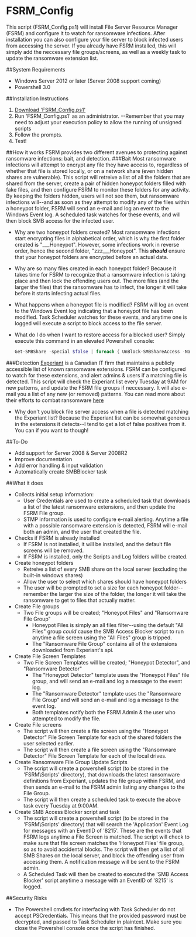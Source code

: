 # FSRM_Config

This script (FSRM_Config.ps1) will install File Server Resource Manager (FSRM) and configure it to watch for ransomware infections. After installation you can also configure your file server to block infected users from accessing the server. 
If you already have FSRM installed, this will simply add the neccessary file groups/screens, as well as a weekly task to update the ransomware extension list. 

##System Requirements
* Windows Server 2012 or later (Server 2008 support coming)
* Powershell 3.0 

##Installation Instructions
1. [Download 'FSRM_Config.ps1'](https://github.com/areynolds77/FSRM_Config/blob/master/FSRM_Config.ps1)  
2. Run 'FSRM_Config.ps1' as an administrator.
    --Remember that you may need to adjust your execution policy to allow the running of unsigned scripts
3. Follow the prompts.
4. Test!

##How it works
FSRM provides two different avenues to protecting against ransomware infections: bait, and detection. 
###Bait
Most ransomware infections will attempt to encrypt any file they have access to, regardless of whether that file is stored locally, or on a network share (even hidden shares are vulnerable).
This script will retreive a list of all the folders that are shared from the server, create a pair of hidden honeypot folders filled with fake files, and then configure FSRM to monitor these folders for any activity. 
By keeping the folders hidden, users will not see them, but ransomware infections will--and as soon as they attempt to modify any of the files within a honeypot folder, FSRM will send an e-mail and log an event to the Windows Event log. 
A scheduled task watches for these events, and will then block SMB access for the infected user.

* Why are two honeypot folders created? 
    Most ransomware infections start encrypting files in alphabetical order, which is why the first folder created is "___Honeypot". However, some infections work in reverse order, hence the second folder, "zzz___Honeypot". 
    This ***should*** ensure that your honeypot folders are encrypted before an actual data.
* Why are so many files created in each honeypot folder? 
    Because it takes time for FSRM to recognize that a ransomware infection is taking place and then lock the offending users out. The more files (and the larger the files) that the ransomware has to infect, the longer it will take before it starts infecting actual files.
* What happens when a honeypot file is modified? 
    FSRM will log an event to the Windows Event log indicating that a honeypot file has been modified. Task Scheduler watches for these events, and anytime one is logged will execute a script to block access to the file server.
* What do I do when I want to restore access for a blocked user? 
    Simply execute this command in an elevated Powershell console: 
    
    ```powershell
    Get-SMBShare -special $false | foreach { UnBlock-SMBShareAccess -Name $_.Name -AccountName $ACCOUNTNAME -force}
    ```

###Detection
[Experiant](http://experiant.ca/) is a Canadian IT firm that maintains a publicly accessible list of known ransomware extensions. FSRM can be configured to watch for these extensions, and alert admins & users if a matching file is detected. 
This script will check the Experiant list every Tuesday at 9AM for new patterns, and update the FSRM file groups if neccessary. It will also e-mail you a list of any new (or removed) patterns.
You can read more about their efforts to combat ransomware [here](https://fsrm.experiant.ca/) 

* Why don't you block file server access when a file is detected matching the Experiant list? 
    Because the Experiant list can be somewhat generous in the extensions it detects--I tend to get a lot of false positives from it. You can if you want to though!

##To-Do
* Add support for Server 2008 & Server 2008R2
* Improve documentation
* Add error handling & input validation
* Automatically create SMBBlocker task

##What it does
* Collects initial setup information:
    * User Credentials are used to create a scheduled task that downloads a list of  the latest ransomware extensions, and then update the FSRM File group.
    * STMP information is used to configure e-mail alerting. Anytime a file with a possible ransomware extension is detected, FSRM will e-mail both an admin, and the user that created the file. 
* Checks if FSRM is already installed
     * If FSRM is not installed, it will be installed, and the default file screens will be removed.
     * If FSRM is installed, only the Scripts and Log folders will be created.
* Create honeypot folders
    * Retreive a list of every SMB share on the local server (excluding the built-in windows shares)
    * Allow the user to select which shares should have honeypot folders
    * The user will be prompted to set a size for each honeypot folder--remember the larger the size of the folder, the longer it will take the ransomware to get to files that actually matter.
* Create File groups
    * Two File groups will be created; "Honeypot Files" and "Ransomware File Group"
        * Honeypot Files is simply an all files filter--using the default "All Files" group *could* cause the SMB Access Blocker script to run anytime a file screen using the "All Files" group is tripped.
        * The "Ransomware File Group" contains all of the extensions downloaded from Experiant's api. 
* Create File Screen Templates
    * Two File Screen Templates will be created; "Honeypot Detector", and "Ransomware Detector" 
        * The "Honeypot Detector" template uses the "Honeypot Files" file group, and will send an e-mail and log a message to the event log.
        * The "Ransomware Detector" template uses the "Ransomware File Group" and will send an e-mail and log a message to the event log.
        * Both templates notify both the FSRM Admin & the user who attempted to modify the file. 
* Create File screens
    * The script will then create a file screen using the "Honeypot Detector" File Screen Template for each of the shared folders the user selected earlier.
    * The script will then create a file screen using the "Ransomware Detector" File Screen Template for each of the local drives.
* Create Ransomware File Group Update Scripts
    * The script will create a powershell script (to be stored in the 'FSRM\Scripts' directory), that downloads the latest ransomware definitions from Experiant, updates the file group within FSRM, and then sends an e-mail to the FSRM admin listing any changes to the File Group.
    * The script will then create a scheduled task to execute the above task every Tuesday at 9:00AM.
* Create SMB Access Blocker script and task
    * The script will create a powershell script (to be stored in the 'FSRM\Scripts' directory) that will search the 'Application' Event Log for messages with an EventID of '8215'. 
    These are the events that FSRM logs anytime a File Screen is matched. The script will check to make sure that file screen matches the 'Honeypot Files' file group, so as to avoid accidental blocks.
    The script will then get a list of all SMB Shares on the local server, and block the offending user from accessing them. A notification message will be sent to the FSRM admin.
    * A Scheduled Task will then be created to executed the 'SMB Access Blocker' script anytime a message with an EventID of '8215' is logged.

##Security Risks
* The Powershell cmdlets for interfacing with Task Scheduler do not accept PSCredentials. This means that the provided password must be decrypted, and passed to Task Scheduler in plaintext. Make sure you close the Powershell console once the script has finished.




        

